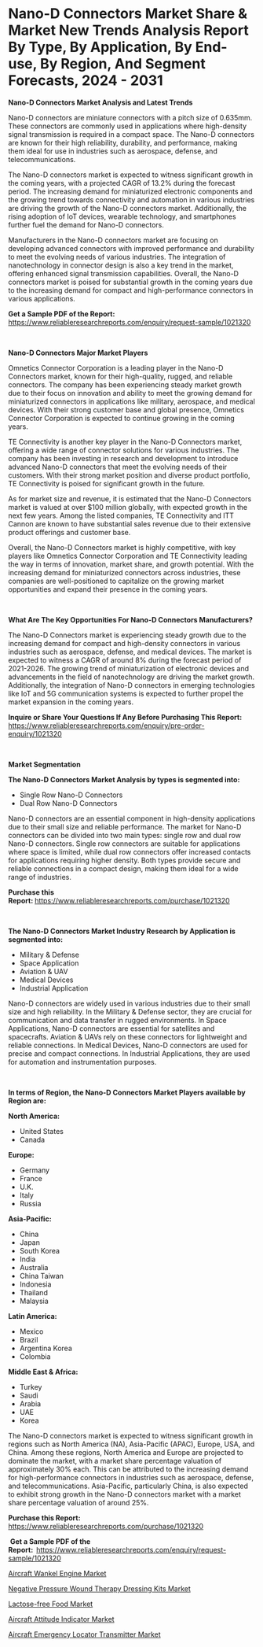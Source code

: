 <p><h1>Nano-D Connectors Market Share & Market New Trends Analysis Report By Type, By Application, By End-use, By Region, And Segment Forecasts, 2024 - 2031</h1></p><p><strong>Nano-D Connectors Market Analysis and Latest Trends</strong></p>
<p><p>Nano-D connectors are miniature connectors with a pitch size of 0.635mm. These connectors are commonly used in applications where high-density signal transmission is required in a compact space. The Nano-D connectors are known for their high reliability, durability, and performance, making them ideal for use in industries such as aerospace, defense, and telecommunications.</p><p>The Nano-D connectors market is expected to witness significant growth in the coming years, with a projected CAGR of 13.2% during the forecast period. The increasing demand for miniaturized electronic components and the growing trend towards connectivity and automation in various industries are driving the growth of the Nano-D connectors market. Additionally, the rising adoption of IoT devices, wearable technology, and smartphones further fuel the demand for Nano-D connectors.</p><p>Manufacturers in the Nano-D connectors market are focusing on developing advanced connectors with improved performance and durability to meet the evolving needs of various industries. The integration of nanotechnology in connector design is also a key trend in the market, offering enhanced signal transmission capabilities. Overall, the Nano-D connectors market is poised for substantial growth in the coming years due to the increasing demand for compact and high-performance connectors in various applications.</p></p>
<p><strong>Get a Sample PDF of the Report:&nbsp;</strong> <a href="https://www.reliableresearchreports.com/enquiry/request-sample/1021320">https://www.reliableresearchreports.com/enquiry/request-sample/1021320</a></p>
<p>&nbsp;</p>
<p><strong>Nano-D Connectors Major Market Players</strong></p>
<p><p>Omnetics Connector Corporation is a leading player in the Nano-D Connectors market, known for their high-quality, rugged, and reliable connectors. The company has been experiencing steady market growth due to their focus on innovation and ability to meet the growing demand for miniaturized connectors in applications like military, aerospace, and medical devices. With their strong customer base and global presence, Omnetics Connector Corporation is expected to continue growing in the coming years.</p><p>TE Connectivity is another key player in the Nano-D Connectors market, offering a wide range of connector solutions for various industries. The company has been investing in research and development to introduce advanced Nano-D connectors that meet the evolving needs of their customers. With their strong market position and diverse product portfolio, TE Connectivity is poised for significant growth in the future.</p><p>As for market size and revenue, it is estimated that the Nano-D Connectors market is valued at over $100 million globally, with expected growth in the next few years. Among the listed companies, TE Connectivity and ITT Cannon are known to have substantial sales revenue due to their extensive product offerings and customer base.</p><p>Overall, the Nano-D Connectors market is highly competitive, with key players like Omnetics Connector Corporation and TE Connectivity leading the way in terms of innovation, market share, and growth potential. With the increasing demand for miniaturized connectors across industries, these companies are well-positioned to capitalize on the growing market opportunities and expand their presence in the coming years.</p></p>
<p>&nbsp;</p>
<p><strong>What Are The Key Opportunities For Nano-D Connectors Manufacturers?</strong></p>
<p><p>The Nano-D Connectors market is experiencing steady growth due to the increasing demand for compact and high-density connectors in various industries such as aerospace, defense, and medical devices. The market is expected to witness a CAGR of around 8% during the forecast period of 2021-2026. The growing trend of miniaturization of electronic devices and advancements in the field of nanotechnology are driving the market growth. Additionally, the integration of Nano-D connectors in emerging technologies like IoT and 5G communication systems is expected to further propel the market expansion in the coming years.</p></p>
<p><strong>Inquire or Share Your Questions If Any Before Purchasing This Report:</strong> <a href="https://www.reliableresearchreports.com/enquiry/pre-order-enquiry/1021320">https://www.reliableresearchreports.com/enquiry/pre-order-enquiry/1021320</a></p>
<p>&nbsp;</p>
<p><strong>Market Segmentation</strong></p>
<p><strong>The Nano-D Connectors Market Analysis by types is segmented into:</strong></p>
<p><ul><li>Single Row Nano-D Connectors</li><li>Dual Row Nano-D Connectors</li></ul></p>
<p><p>Nano-D connectors are an essential component in high-density applications due to their small size and reliable performance. The market for Nano-D connectors can be divided into two main types: single row and dual row Nano-D connectors. Single row connectors are suitable for applications where space is limited, while dual row connectors offer increased contacts for applications requiring higher density. Both types provide secure and reliable connections in a compact design, making them ideal for a wide range of industries.</p></p>
<p><strong>Purchase this Report:&nbsp;</strong><a href="https://www.reliableresearchreports.com/purchase/1021320">https://www.reliableresearchreports.com/purchase/1021320</a></p>
<p>&nbsp;</p>
<p><strong>The Nano-D Connectors Market Industry Research by Application is segmented into:</strong></p>
<p><ul><li>Military & Defense</li><li>Space Application</li><li>Aviation & UAV</li><li>Medical Devices</li><li>Industrial Application</li></ul></p>
<p><p>Nano-D connectors are widely used in various industries due to their small size and high reliability. In the Military & Defense sector, they are crucial for communication and data transfer in rugged environments. In Space Applications, Nano-D connectors are essential for satellites and spacecrafts. Aviation & UAVs rely on these connectors for lightweight and reliable connections. In Medical Devices, Nano-D connectors are used for precise and compact connections. In Industrial Applications, they are used for automation and instrumentation purposes.</p></p>
<p>&nbsp;</p>
<p><strong>In terms of Region, the Nano-D Connectors Market Players available by Region are:</strong></p>
<p>
    <p> <strong> North America: </strong>
        <ul>
            <li>United States</li>
            <li>Canada</li>
        </ul>
        </p> 
    <p> <strong> Europe: </strong>
        <ul>
            <li>Germany</li>
            <li>France</li>
            <li>U.K.</li>
            <li>Italy</li>
            <li>Russia</li>
        </ul>
        </p> 
    <p> <strong> Asia-Pacific: </strong>
        <ul>
            <li>China</li>
            <li>Japan</li>
            <li>South Korea</li>
            <li>India</li>
            <li>Australia</li>
            <li>China Taiwan</li>
            <li>Indonesia</li>
            <li>Thailand</li>
            <li>Malaysia</li>
        </ul>
        </p> 
    <p> <strong> Latin America: </strong>
        <ul>
            <li>Mexico</li>
            <li>Brazil</li>
            <li>Argentina Korea</li>
            <li>Colombia</li>
        </ul>
        </p> 
    <p> <strong> Middle East & Africa: </strong>
        <ul>
            <li>Turkey</li>
            <li>Saudi</li>
            <li>Arabia</li>
            <li>UAE</li>
            <li>Korea</li>
        </ul>
    </p>
    </p>
<p><p>The Nano-D connectors market is expected to witness significant growth in regions such as North America (NA), Asia-Pacific (APAC), Europe, USA, and China. Among these regions, North America and Europe are projected to dominate the market, with a market share percentage valuation of approximately 30% each. This can be attributed to the increasing demand for high-performance connectors in industries such as aerospace, defense, and telecommunications. Asia-Pacific, particularly China, is also expected to exhibit strong growth in the Nano-D connectors market with a market share percentage valuation of around 25%.</p></p>
<p><strong>Purchase this Report: </strong><a href="https://www.reliableresearchreports.com/purchase/1021320">https://www.reliableresearchreports.com/purchase/1021320</a></p>
<p>&nbsp;<strong>Get a Sample PDF of the Report:&nbsp;&nbsp;</strong><a href="https://www.reliableresearchreports.com/enquiry/request-sample/1021320">https://www.reliableresearchreports.com/enquiry/request-sample/1021320</a></p>
<p><strong></strong></p>
<p><p><a href="https://medium.com/p/377c0e93077b/edit">Aircraft Wankel Engine Market</a></p><p><a href="https://github.com/angelajermaine/Market-Research-Report-List-1/blob/main/negative-pressure-wound-therapy-dressing-kits-market.md">Negative Pressure Wound Therapy Dressing Kits Market</a></p><p><a href="https://github.com/beatblasta/Market-Research-Report-List-1/blob/main/lactose-free-food-market.md">Lactose-free Food Market</a></p><p><a href="https://medium.com/p/646dc77a6041/edit">Aircraft Attitude Indicator Market</a></p><p><a href="https://medium.com/p/4e51a975d4ec/edit">Aircraft Emergency Locator Transmitter Market</a></p></p>